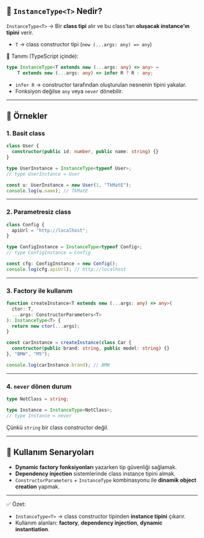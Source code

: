 
## 🔹 `InstanceType<T>` Nedir?

`InstanceType<T>` → Bir **class tipi** alır ve bu class’tan **oluşacak instance’ın tipini** verir.

- `T` → class constructor tipi (`new (...args: any) => any`)

📌 Tanımı (TypeScript içinde):

```ts
type InstanceType<T extends new (...args: any) => any> =
    T extends new (...args: any) => infer R ? R : any;
```

- `infer R` → constructor tarafından oluşturulan nesnenin tipini yakalar.
- Fonksiyon değilse `any` veya `never` dönebilir.

---

## 🔹 Örnekler

### 1. Basit class

```ts
class User {
  constructor(public id: number, public name: string) {}
}

type UserInstance = InstanceType<typeof User>;
// type UserInstance = User

const u: UserInstance = new User(1, "TkMatE");
console.log(u.name); // TkMatE
```

---

### 2. Parametresiz class

```ts
class Config {
  apiUrl = "http://localhost";
}

type ConfigInstance = InstanceType<typeof Config>;
// type ConfigInstance = Config

const cfg: ConfigInstance = new Config();
console.log(cfg.apiUrl); // http://localhost
```

---

### 3. Factory ile kullanım

```ts
function createInstance<T extends new (...args: any) => any>(
  ctor: T,
  ...args: ConstructorParameters<T>
): InstanceType<T> {
  return new ctor(...args);
}

const carInstance = createInstance(class Car {
  constructor(public brand: string, public model: string) {}
}, "BMW", "M5");

console.log(carInstance.brand); // BMW
```

---

### 4. `never` dönen durum

```ts
type NotClass = string;

type Instance = InstanceType<NotClass>;
// type Instance = never
```

Çünkü `string` bir class constructor değil.

---

## 🔹 Kullanım Senaryoları

- **Dynamic factory fonksiyonları** yazarken tip güvenliği sağlamak.
- **Dependency injection** sistemlerinde class instance tipini almak.
- `ConstructorParameters` + `InstanceType` kombinasyonu ile **dinamik object creation** yapmak.

---

✅ Özet:

- `InstanceType<T>` → class constructor tipinden **instance tipini** çıkarır.
- Kullanım alanları: **factory**, **dependency injection**, **dynamic instantiation**.
